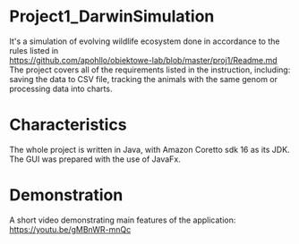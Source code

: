 # Project1_DarwinSimulation
It's a simulation of evolving wildlife ecosystem done in accordance to the rules listed in  
https://github.com/apohllo/obiektowe-lab/blob/master/proj1/Readme.md  
The project covers all of the requirements listed in the instruction, including: saving the data to CSV file, tracking the animals with the same genom or processing data into charts.

# Characteristics
The whole project is written in Java, with Amazon Coretto sdk 16 as its JDK. The GUI was prepared with the use of JavaFx.

# Demonstration
 A short video demonstrating main features of the application: https://youtu.be/gMBnWR-mnQc
